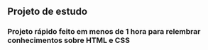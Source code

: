 <h2>Projeto de estudo</h2>
<h3>Projeto rápido feito em menos de 1 hora para relembrar conhecimentos sobre HTML e CSS</h3>
